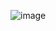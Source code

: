 ![image](https://user-images.githubusercontent.com/59819486/188056177-67af8d11-6149-4b72-8bed-2f5531ba270b.png)
